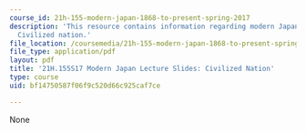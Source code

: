 ```yaml
---
course_id: 21h-155-modern-japan-1868-to-present-spring-2017
description: 'This resource contains information regarding modern Japan lecture slides:
  Civilized nation.'
file_location: /coursemedia/21h-155-modern-japan-1868-to-present-spring-2017/bf14750587f06f9c520d66c925caf7ce_MIT21H_155S17_Civilized.pdf
file_type: application/pdf
layout: pdf
title: '21H.155S17 Modern Japan Lecture Slides: Civilized Nation'
type: course
uid: bf14750587f06f9c520d66c925caf7ce

---
```

None